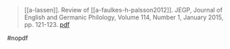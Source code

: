 > [[a-lassen]]. Review of [[a-faulkes-h-palsson2012]]. JEGP, Journal of English and Germanic Philology, Volume 114, Number 1, January 2015, pp. 121-123. [pdf](a/a-lassen2015.pdf)

#nopdf 